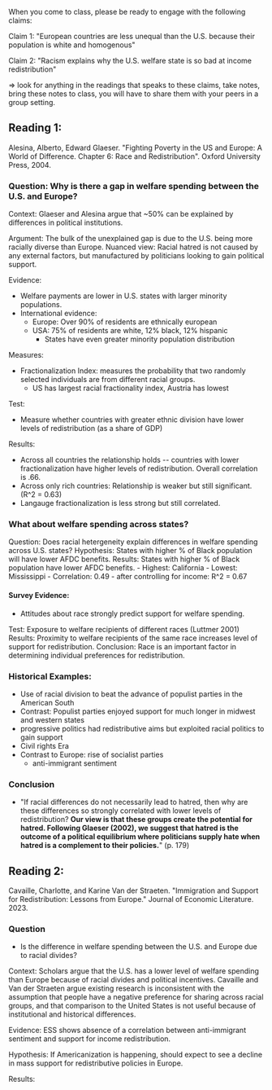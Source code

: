 
When you come to class, please be ready to engage with the following claims: 

Claim 1: "European countries are less unequal than the U.S. because their population is white and homogenous"  

Claim 2: "Racism explains why the U.S. welfare state is so bad at income redistribution" 

=> look for anything in the readings that speaks to these claims, take notes, bring these notes to class, you will have to share them with your peers in a group setting. 

## Reading 1:
Alesina, Alberto, Edward Glaeser. "Fighting Poverty in the US and Europe: A World of Difference. Chapter 6: Race and Redistribution". Oxford University Press, 2004.

### Question: Why is there a gap in welfare spending between the U.S. and Europe?

Context: Glaeser and Alesina argue that ~50% can be explained by differences in political institutions.

Argument: The bulk of the unexplained gap is due to the U.S. being more racially diverse than Europe.
Nuanced view: Racial hatred is not caused by any external factors, but manufactured by politicians looking to gain political support.

Evidence:
- Welfare payments are lower in U.S. states with larger minority populations.
- International evidence:
    - Europe: Over 90% of residents are ethnically european
    - USA: 75% of residents are white, 12% black, 12% hispanic
        - States have even greater minority population distribution

Measures:
- Fractionalization Index: measures the probability that two randomly selected individuals are from different racial groups.
    - US has largest racial fractionality index, Austria has lowest

Test:
- Measure whether countries with greater ethnic division have lower levels of redistribution (as a share of GDP)

Results: 
- Across all countries the relationship holds -- countries with lower fractionalization have higher levels of redistribution. Overall correlation is .66.
- Across only rich countries: Relationship is weaker but still significant. (R^2 = 0.63)
- Langauge fractionalization is less strong but still correlated.

### What about welfare spending across states? 

Question: Does racial hetergeneity explain differences in welfare spending across U.S. states?
Hypothesis: States with higher % of Black population will have lower AFDC benefits.
Results: States with higher % of Black population have lower AFDC benefits.
    - Highest: California
    - Lowest: Mississippi
    - Correlation: 0.49
    - after controlling for income: R^2 = 0.67

#### Survey Evidence:
- Attitudes about race strongly predict support for welfare spending.

Test: Exposure to welfare recipients of different races (Luttmer 2001)
Results: Proximity to welfare recipients of the same race increases level of support for redistribution.
Conclusion: Race is an important factor in determining individual preferences for redistribution.

### Historical Examples:
- Use of racial division to beat the advance of populist parties in the American South
- Contrast: Populist parties enjoyed support for much longer in midwest and western states
- progressive politics had redistributive aims but exploited racial politics to gain support
- Civil rights Era
- Contrast to Europe: rise of socialist parties
    - anti-immigrant sentiment

### Conclusion
- "If racial differences do not necessarily lead to hatred, then why are these differences so strongly correlated with lower levels of redistribution? **Our view is that these groups create the potential for hatred. Following Glaeser (2002), we suggest that hatred is the outcome of a political equilibrium where politicians supply hate when hatred is a complement to their policies.**" (p. 179)


## Reading 2:
Cavaille, Charlotte, and Karine Van der Straeten. "Immigration and Support for Redistribution: Lessons from Europe." Journal of Economic Literature. 2023.

### Question
- Is the difference in welfare spending between the U.S. and Europe due to racial divides?

Context: Scholars argue that the U.S. has a lower level of welfare spending than Europe because of racial divides and political incentives. Cavaille and Van der Straeten argue existing research is inconsistent with the assumption that people have a negative preference for sharing across racial groups, and that comparison to the United States is not useful because of institutional and historical differences.

Evidence: ESS shows absence of a correlation between anti-immigrant sentiment and support for income redistribution.

Hypothesis: If Americanization is happening, should expect to see a decline in mass support for redistributive policies in Europe.

Results:
